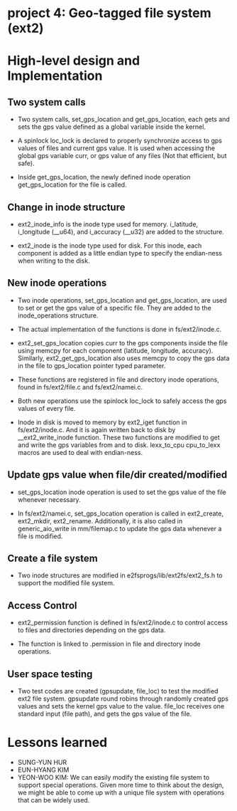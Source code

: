 project 4: Geo-tagged file system (ext2)
========================================

# High-level design and Implementation

## Two system calls

* Two system calls, set\_gps\_location and get\_gps\_location, each gets and sets the gps value defined as a global variable inside the kernel.

* A spinlock loc\_lock is declared to properly synchronize access to gps values of files and current gps value. It is used when accessing the global gps variable curr, or gps value of any files (Not that efficient, but safe).

* Inside get\_gps\_location, the newly defined inode operation get\_gps\_location for the file is called.

## Change in inode structure

* ext2\_inode\_info is the inode type used for memory. i\_latitude, i\_longitude (\_\_u64), and i\_accuracy (\_\_u32) are added to the structure.

* ext2\_inode is the inode type used for disk. For this inode, each component is added as a little endian type to specify the endian-ness when writing to the disk.

## New inode operations

* Two inode operations, set\_gps\_location and get\_gps\_location, are used to set or get the gps value of a specific file. They are added to the inode\_operations structure.

* The actual implementation of the functions is done in fs/ext2/inode.c.

* ext2\_set\_gps\_location copies curr to the gps components inside the file using memcpy for each component (latitude, longitude, accuracy). Similarly, ext2\_get\_gps\_location also uses memcpy to copy the gps data in the file to gps\_location pointer typed parameter.

* These functions are registered in file and directory inode operations, found in fs/ext2/file.c and fs/ext2/namei.c.

* Both new operations use the spinlock loc\_lock to safely access the gps values of every file.

* Inode in disk is moved to memory by ext2\_iget function in fs/ext2/inode.c. And it is again written back to disk by \_\_ext2\_write\_inode function. These two functions are modified to get and write the gps variables from and to disk. lexx\_to\_cpu cpu\_to\_lexx macros are used to deal with endian-ness.

## Update gps value when file/dir created/modified

* set\_gps\_location inode operation is used to set the gps value of the file whenever necessary.

* In fs/ext2/namei.c, set\_gps\_location operation is called in ext2\_create, ext2\_mkdir, ext2\_rename. Additionally, it is also called in generic\_aio\_write in mm/filemap.c to update the gps data whenever a file is modified.

## Create a file system

* Two inode structures are modified in e2fsprogs/lib/ext2fs/ext2\_fs.h to support the modified file system.

## Access Control

* ext2\_permission function is defined in fs/ext2/inode.c to control access to files and directories depending on the gps data.

* The function is linked to .permission in file and directory inode operations.

<!--- TODO: permission function explanation -->

## User space testing

* Two test codes are created (gpsupdate, file\_loc) to test the modified ext2 file system. gpsupdate round robins through randomly created gps values and sets the kernel gps value to the value. file\_loc receives one standard input (file path), and gets the gps value of the file.

<!--- TODO: more about test codes -->

# Lessons learned

* SUNG-YUN HUR
* EUN-HYANG KIM
* YEON-WOO KIM: We can easily modify the existing file system to support special operations. Given more time to think about the design, we might be able to come up with a unique file system with operations that can be widely used.
